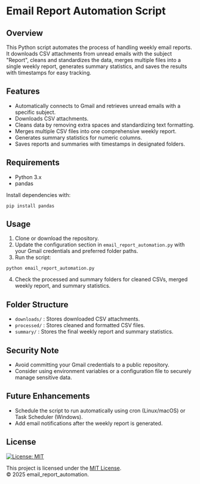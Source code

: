 # Email Report Automation Script

## Overview

This Python script automates the process of handling weekly email reports. It downloads CSV attachments from unread emails with the subject "Report", cleans and standardizes the data, merges multiple files into a single weekly report, generates summary statistics, and saves the results with timestamps for easy tracking.

## Features

* Automatically connects to Gmail and retrieves unread emails with a specific subject.
* Downloads CSV attachments.
* Cleans data by removing extra spaces and standardizing text formatting.
* Merges multiple CSV files into one comprehensive weekly report.
* Generates summary statistics for numeric columns.
* Saves reports and summaries with timestamps in designated folders.

## Requirements

* Python 3.x
* pandas

Install dependencies with:

```
pip install pandas
```

## Usage

1. Clone or download the repository.
2. Update the configuration section in `email_report_automation.py` with your Gmail credentials and preferred folder paths.
3. Run the script:

```
python email_report_automation.py
```

4. Check the processed and summary folders for cleaned CSVs, merged weekly report, and summary statistics.

## Folder Structure

* `downloads/` : Stores downloaded CSV attachments.
* `processed/` : Stores cleaned and formatted CSV files.
* `summary/` : Stores the final weekly report and summary statistics.

## Security Note

* Avoid committing your Gmail credentials to a public repository.
* Consider using environment variables or a configuration file to securely manage sensitive data.

## Future Enhancements

* Schedule the script to run automatically using cron (Linux/macOS) or Task Scheduler (Windows).
* Add email notifications after the weekly report is generated.

## License

[![License: MIT](https://img.shields.io/badge/License-MIT-yellow.svg)](LICENSE)

This project is licensed under the [MIT License](LICENSE).  
© 2025 email_report_automation.
